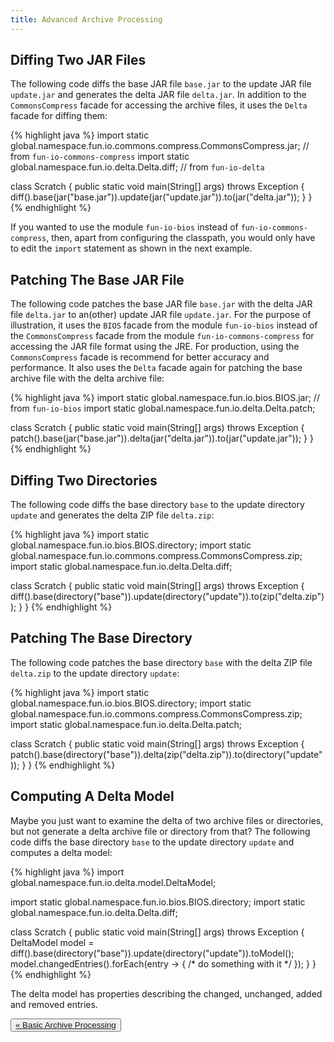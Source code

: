 ```yaml
---
title: Advanced Archive Processing
---
```


## Diffing Two JAR Files

The following code diffs the base JAR file `base.jar` to the update JAR file `update.jar` and generates the delta JAR 
file `delta.jar`.
In addition to the `CommonsCompress` facade for accessing the archive files, it uses the `Delta` facade for diffing 
them:

{% highlight java %}
import static global.namespace.fun.io.commons.compress.CommonsCompress.jar; // from `fun-io-commons-compress`
import static global.namespace.fun.io.delta.Delta.diff;                     // from `fun-io-delta`

class Scratch {
    public static void main(String[] args) throws Exception {
        diff().base(jar("base.jar")).update(jar("update.jar")).to(jar("delta.jar"));
    }
}
{% endhighlight %}

If you wanted to use the module `fun-io-bios` instead of `fun-io-commons-compress`, then, apart from configuring the 
classpath, you would only have to edit the `import` statement as shown in the next example.

## Patching The Base JAR File

The following code patches the base JAR file `base.jar` with the delta JAR file `delta.jar` to an(other) update JAR 
file `update.jar`.
For the purpose of illustration, it uses the `BIOS` facade from the module `fun-io-bios` instead of the 
`CommonsCompress` facade from the module `fun-io-commons-compress` for accessing the JAR file format using the JRE.
For production, using the `CommonsCompress` facade is recommend for better accuracy and performance. 
It also uses the `Delta` facade again for patching the base archive file with the delta archive file:

{% highlight java %}
import static global.namespace.fun.io.bios.BIOS.jar;     // from `fun-io-bios`
import static global.namespace.fun.io.delta.Delta.patch;

class Scratch {
    public static void main(String[] args) throws Exception {
        patch().base(jar("base.jar")).delta(jar("delta.jar")).to(jar("update.jar"));
    }
}
{% endhighlight %}

## Diffing Two Directories

The following code diffs the base directory `base` to the update directory `update` and generates the delta ZIP file 
`delta.zip`:

{% highlight java %}
import static global.namespace.fun.io.bios.BIOS.directory;
import static global.namespace.fun.io.commons.compress.CommonsCompress.zip;
import static global.namespace.fun.io.delta.Delta.diff;

class Scratch {
    public static void main(String[] args) throws Exception {
        diff().base(directory("base")).update(directory("update")).to(zip("delta.zip"));
    }
}
{% endhighlight %}

## Patching The Base Directory

The following code patches the base directory `base` with the delta ZIP file `delta.zip` to the update directory
`update`:

{% highlight java %}
import static global.namespace.fun.io.bios.BIOS.directory;
import static global.namespace.fun.io.commons.compress.CommonsCompress.zip;
import static global.namespace.fun.io.delta.Delta.patch;

class Scratch {
    public static void main(String[] args) throws Exception {
        patch().base(directory("base")).delta(zip("delta.zip")).to(directory("update"));
    }
}
{% endhighlight %}

## Computing A Delta Model

Maybe you just want to examine the delta of two archive files or directories, but not generate a delta archive file or 
directory from that?
The following code diffs the base directory `base` to the update directory `update` and computes a delta model:

{% highlight java %}
import global.namespace.fun.io.delta.model.DeltaModel;

import static global.namespace.fun.io.bios.BIOS.directory;
import static global.namespace.fun.io.delta.Delta.diff;

class Scratch {
    public static void main(String[] args) throws Exception {
        DeltaModel model = diff().base(directory("base")).update(directory("update")).toModel();
        model.changedEntries().forEach(entry -> { /* do something with it */ });
    }
}
{% endhighlight %}

The delta model has properties describing the changed, unchanged, added and removed entries.

<div class="btn-group d-flex justify-content-center" role="group" aria-label="Pagination">
  <button type="button" class="btn btn-light"><a href="{{ site.baseurl }}{% link basic-archive-processing.md %}">&laquo; Basic Archive Processing</a></button>
</div>
